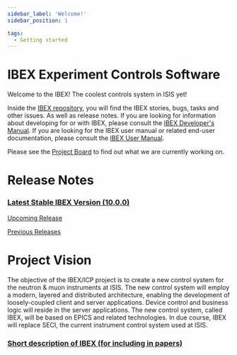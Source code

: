 ```yaml
---
sidebar_label: 'Welcome!'
sidebar_position: 1

tags:
  - Getting started
---
```


# IBEX Experiment Controls Software
Welcome to the IBEX! The coolest controls system in ISIS yet!

Inside the [IBEX repository](https://github.com/ISISComputingGroup/IBEX), you will find the IBEX stories, bugs, tasks and other issues. As well as release notes.
If you are looking for information about developing for or with IBEX, please consult the [IBEX Developer's Manual](https://github.com/ISISComputingGroup/ibex_developers_manual/wiki).  If you are looking for the IBEX user manual or related end-user documentation, please consult the [IBEX User Manual](https://github.com/ISISComputingGroup/ibex_user_manual/wiki).



Please see the [Project Board](https://github.com/ISISComputingGroup/IBEX/projects/1) to find out what we are currently working on.

# Release Notes

### [Latest Stable IBEX Version (10.0.0)](https://github.com/ISISComputingGroup/IBEX/blob/master/release_notes/ReleaseNotes_v10.0.0.md)

[Upcoming Release](https://github.com/ISISComputingGroup/IBEX/blob/master/release_notes/ReleaseNotes_Upcoming.md)

[Previous Releases](https://github.com/ISISComputingGroup/IBEX/blob/master/docs/all-releases.md)


# Project Vision
The objective of the IBEX/ICP project is to create a new control system for the neutron & muon instruments at ISIS.  The new control system will employ a modern, layered and distributed architecture, enabling the development of loosely-coupled client and server applications.  Device control and business logic will reside in the server applications.  The new control system, called IBEX, will be based on EPICS and related technologies.  In due course, IBEX will replace SECI, the current instrument control system used at ISIS.

### [Short description of IBEX (for including in papers)](https://github.com/ISISComputingGroup/IBEX/blob/master/docs/short-description-of-ibex.md)

